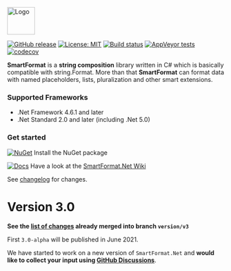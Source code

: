 <img src="https://raw.githubusercontent.com/scottrippey/SmartFormat.NET/main/SmartFormat_64x64.png" width="64" alt="Logo">

[![GitHub release](https://img.shields.io/github/release/axuno/smartformat.net.svg)](https://github.com/axuno/SmartFormat.Net/releases/latest)
[![License: MIT](https://img.shields.io/badge/License-MIT-brightgreen.svg)](https://github.com/axuno/SmartFormat.Net/blob/main/License.txt)
[![Build status](https://ci.appveyor.com/api/projects/status/g27r62fm9c7e0ctv?svg=true)](https://ci.appveyor.com/project/axuno/smartformat)
[![AppVeyor tests](https://img.shields.io/appveyor/tests/axuno/SmartFormat.svg)](https://ci.appveyor.com/project/axuno/SmartFormat/branch/main/tests)
[![codecov](https://codecov.io/gh/axuno/SmartFormat/branch/main/graph/badge.svg)](https://codecov.io/gh/axuno/SmartFormat)

**SmartFormat** is a **string composition** library written in C# which is basically compatible with string.Format. More than that **SmartFormat** can format data with named placeholders, lists, pluralization and other smart extensions.

### Supported Frameworks
* .Net Framework 4.6.1 and later
* .Net Standard 2.0 and later (including .Net 5.0)
 
### Get started
[![NuGet](https://img.shields.io/nuget/v/SmartFormat.Net.svg)](https://www.nuget.org/packages/SmartFormat.Net/) Install the NuGet package

[![Docs](https://img.shields.io/badge/docs-up%20to%20date-brightgreen.svg)](https://github.com/axuno/SmartFormat.Net/wiki)
Have a look at the [SmartFormat.Net Wiki](https://github.com/axuno/SmartFormat.Net/wiki)

See [changelog](CHANGES.md) for changes.

# Version 3.0

**See the [list of changes](https://github.com/axuno/SmartFormat/blob/version/v3.0/CHANGES.md) already merged into branch `version/v3`**

First `3.0-alpha` will be published in June 2021.

We have started to work on a new version of ```SmartFormat.Net``` and **would like to collect your input using [GitHub Discussions](https://github.com/axuno/SmartFormat/discussions/139)**.
